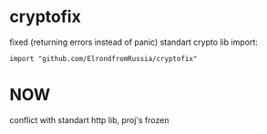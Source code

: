 # cryptofix
fixed (returning errors instead of panic) standart crypto lib
import:
```
import "github.com/ElrondfromRussia/cryptofix"
```

# NOW
conflict with standart http lib, proj's frozen
